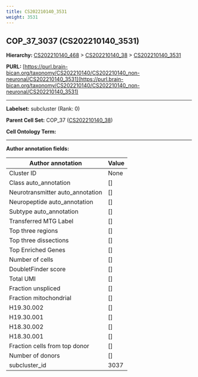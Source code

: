 ```yaml
---
title: CS202210140_3531
weight: 3531
---
```

## COP_37_3037 (CS202210140_3531)
<b>Hierarchy: </b>
[CS202210140_468](../CS202210140_468) >
[CS202210140_38](../CS202210140_38) >
[CS202210140_3531](../CS202210140_3531)

**PURL:** [https://purl.brain-bican.org/taxonomy/CS202210140/CS202210140_non-neuronal/CS202210140_3531](https://purl.brain-bican.org/taxonomy/CS202210140/CS202210140_non-neuronal/CS202210140_3531)

---


**Labelset:** subcluster (Rank: 0)

**Parent Cell Set:** COP_37 ([CS202210140_38](../CS202210140_38))



**Cell Ontology Term:** 

[MARKER GENES.]: #


---

[TRANSFERRED ANNOTATIONS.]: #


[AUTHOR ANNOTATION FIELDS.]: #


**Author annotation fields:**

| Author annotation | Value |
|-------------------|-------|
|Cluster ID|None|
|Class auto_annotation|[]|
|Neurotransmitter auto_annotation|[]|
|Neuropeptide auto_annotation|[]|
|Subtype auto_annotation|[]|
|Transferred MTG Label|[]|
|Top three regions|[]|
|Top three dissections|[]|
|Top Enriched Genes|[]|
|Number of cells|[]|
|DoubletFinder score|[]|
|Total UMI|[]|
|Fraction unspliced|[]|
|Fraction mitochondrial|[]|
|H19.30.002|[]|
|H19.30.001|[]|
|H18.30.002|[]|
|H18.30.001|[]|
|Fraction cells from top donor|[]|
|Number of donors|[]|
|subcluster_id|3037|
